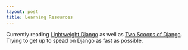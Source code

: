 ```yaml
---
layout: post
title: Learning Resources
---
```


Currently reading [Lightweight Django] as well as [Two Scoops of Django]. Trying to get up to spead on Django as fast as possible.

[Lightweight Django]:http://shop.oreilly.com/product/0636920032502.do

[Two Scoops of Django]:http://https://www.twoscoopspress.com/products/two-scoops-of-django-1-8
